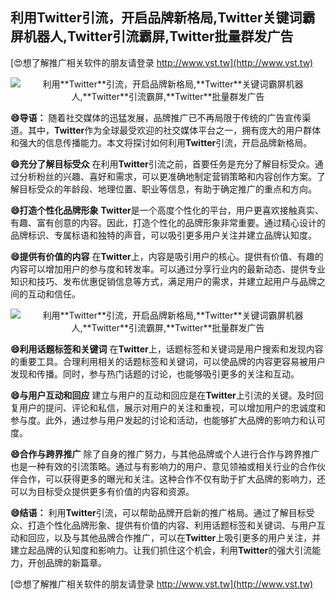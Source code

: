 ## **利用**Twitter**引流，开启品牌新格局,**Twitter**关键词霸屏机器人,**Twitter**引流霸屏,**Twitter**批量群发广告**

[😍想了解推广相关软件的朋友请登录 http://www.vst.tw](http://www.vst.tw)

 <center><img src="https://vst.tw/MP4/tuiguang/png/8.png" alt="利用**Twitter**引流，开启品牌新格局,**Twitter**关键词霸屏机器人,**Twitter**引流霸屏,**Twitter**批量群发广告"></center>

**😄导语：**
随着社交媒体的迅猛发展，品牌推广已不再局限于传统的广告宣传渠道。其中，**Twitter**作为全球最受欢迎的社交媒体平台之一，拥有庞大的用户群体和强大的信息传播能力。本文将探讨如何利用**Twitter**引流，开启品牌新格局。

**😄充分了解目标受众**
在利用**Twitter**引流之前，首要任务是充分了解目标受众。通过分析粉丝的兴趣、喜好和需求，可以更准确地制定营销策略和内容创作方案。了解目标受众的年龄段、地理位置、职业等信息，有助于确定推广的重点和方向。

**😄打造个性化品牌形象**
**Twitter**是一个高度个性化的平台，用户更喜欢接触真实、有趣、富有创意的内容。因此，打造个性化的品牌形象非常重要。通过精心设计的品牌标识、专属标语和独特的声音，可以吸引更多用户关注并建立品牌认知度。

**😄提供有价值的内容**
在**Twitter**上，内容是吸引用户的核心。提供有价值、有趣的内容可以增加用户的参与度和转发率。可以通过分享行业内的最新动态、提供专业知识和技巧、发布优惠促销信息等方式，满足用户的需求，并建立起用户与品牌之间的互动和信任。

 <center><img src="https://vst.tw/MP4/tuiguang/png/0.png" alt="利用**Twitter**引流，开启品牌新格局,**Twitter**关键词霸屏机器人,**Twitter**引流霸屏,**Twitter**批量群发广告"></center>

**😄利用话题标签和关键词**
在**Twitter**上，话题标签和关键词是用户搜索和发现内容的重要工具。合理利用相关的话题标签和关键词，可以使品牌的内容更容易被用户发现和传播。同时，参与热门话题的讨论，也能够吸引更多的关注和互动。

**😄与用户互动和回应**
建立与用户的互动和回应是在**Twitter**上引流的关键。及时回复用户的提问、评论和私信，展示对用户的关注和重视，可以增加用户的忠诚度和参与度。此外，通过参与用户发起的讨论和活动，也能够扩大品牌的影响力和认可度。

**😄合作与跨界推广**
除了自身的推广努力，与其他品牌或个人进行合作与跨界推广也是一种有效的引流策略。通过与有影响力的用户、意见领袖或相关行业的合作伙伴合作，可以获得更多的曝光和关注。这种合作不仅有助于扩大品牌的影响力，还可以为目标受众提供更多有价值的内容和资源。

**😄结语：**
利用**Twitter**引流，可以帮助品牌开启新的推广格局。通过了解目标受众、打造个性化品牌形象、提供有价值的内容、利用话题标签和关键词、与用户互动和回应，以及与其他品牌合作推广，可以在**Twitter**上吸引更多的用户关注，并建立起品牌的认知度和影响力。让我们抓住这个机会，利用**Twitter**的强大引流能力，开创品牌的新篇章。

[😍想了解推广相关软件的朋友请登录 http://www.vst.tw](http://www.vst.tw)



